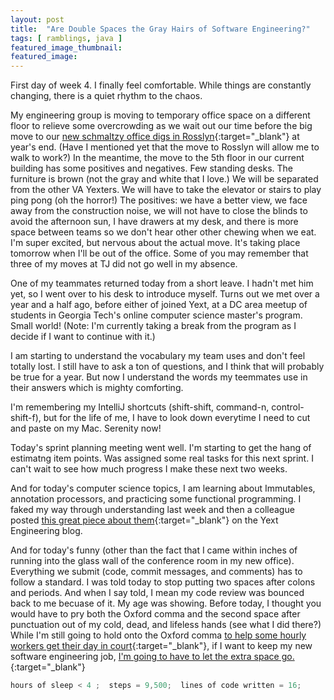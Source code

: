 ```yaml
---
layout: post
title:  "Are Double Spaces the Gray Hairs of Software Engineering?"
tags: [ ramblings, java ]
featured_image_thumbnail:
featured_image: 
---
```


First day of week 4. I finally feel comfortable. While things are constantly changing, there is a quiet rhythm to the chaos.

My engineering group is moving to temporary office space on a different floor to relieve some overcrowding as we wait out our time before the big move to our [new schmaltzy office digs in Rosslyn](https://www.yext.com/blog/2019/02/yext-unveils-major-washington-d-c-area-expansion-plans-to-create-five-hundred-new-tech-jobs-in-northern-virginia/){:target="_blank"} at year's end. (Have I mentioned yet that the move to Rosslyn will allow me to walk to work?) In the meantime, the move to the 5th floor in our current building has some positives and negatives. Few standing desks. The furniture is brown (not the gray and white that I love.) We will be separated from the other VA Yexters. We will have to take the elevator or stairs to play ping pong (oh the horror!) The positives: we have a better view, we face away from the construction noise, we will not have to close the blinds to avoid the afternoon sun, I have drawers at my desk, and there is more space between teams so we don't hear other other chewing when we eat. I'm super excited, but nervous about the actual move. It's taking place tomorrow when I'll be out of the office. Some of you may remember that three of my moves at TJ did not go well in my absence.

One of my teammates returned today from a short leave. I hadn't met him yet, so I went over to his desk to introduce myself. Turns out we met over a year and a half ago, before either of joined Yext, at a DC area meetup of students in Georgia Tech's online computer science master's program. Small world! (Note: I'm currently taking a break from the program as I decide if I want to continue with it.)

I am starting to understand the vocabulary my team uses and don't feel totally lost. I still have to ask a ton of questions, and I think that will probably be true for a year. But now I understand the words my teemmates use in their answers which is mighty comforting.

I'm remembering my IntelliJ shortcuts (shift-shift, command-n, control-shift-f), but for the life of me, I have to look down everytime I need to cut and paste on my Mac. Serenity now!

Today's sprint planning meeting went well. I'm starting to get the hang of estimatng item points. Was assigned some real tasks for this next sprint. I can't wait to see how much progress I make these next two weeks. 

And for today's computer science topics, I am learning about Immutables, annotation processors, and practicing some functional programming. I faked my way through understanding last week and then a colleague posted [this great piece about them](http://engblog.yext.com/post/immutables-part-1){:target="_blank"} on the Yext Engineering blog.

And for today's funny (other than the fact that I came within inches of running into the glass wall of the conference room in my new office). Everything we submit (code, commit messages, and comments) has to follow a standard. I was told today to stop putting two spaces after colons and periods. And when I say told, I mean my code review was bounced back to me becuase of it. My age was showing. Before today, I thought you would have to pry both the Oxford comma and the second space after punctuation out of my cold, dead, and lifeless hands (see what I did there?) While I'm still going to hold onto the Oxford comma [to help some hourly workers get their day in court](https://edition.cnn.com/2018/02/09/us/dairy-drivers-oxford-comma-case-settlement-trnd/index.html){:target="_blank"}, if I want to keep my new software engineering job, [I'm going to have to let the extra space go.](https://www.cultofpedagogy.com/two-spaces-after-period/){:target="_blank"}   

```Java
hours of sleep < 4 ;  steps = 9,500;  lines of code written = 16;
```
